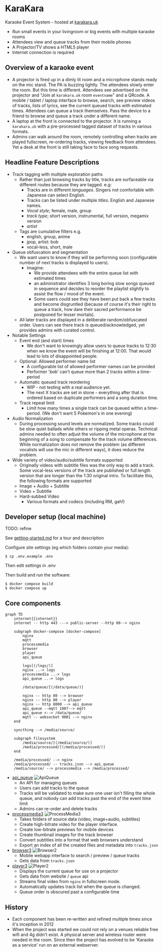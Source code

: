 KaraKara
========

Karaoke Event System - hosted at [karakara.uk](http://karakara.uk/)

* Run small events in your livingroom or big events with multiple karaoke rooms
* Attendees view and queue tracks from their mobile phones
* A Projector/TV shows a HTML5 player
* Internet connection is required


Overview of a karaoke event
---------------------------

* A projector is fired up in a dimly lit room and a microphone stands ready on the mic stand. The PA is buzzing lightly. The attendees slowly enter the room. But this time is different. Attendees see advertised on the projector and "Join at `karakara.uk` room `eventname`" and a QRcode. A mobile / tablet / laptop interface to browse, search, see preview videos of tracks, lists of lyrics, see the current queued tracks with estimated times. Attendees can queue a track themselves. Pass the device to a friend to browse and queue a track under a different name.
* A laptop at the front is connected to the projector. It is running a `karakara.uk` with a pre-processed tagged dataset of tracks in various formats.
* Admins can walk around the room, remotely controlling when tracks are played fullscreen, re-ordering tracks, viewing feedback from attendees. Yet a desk at the front is still taking face to face song requests.


Headline Feature Descriptions
-----------------------------

* Track tagging with multiple exploration paths
    * Rather than just browsing tracks by title, tracks are surfaceable via different routes because they are tagged. e.g:
        * Tracks are in different *languages*. Singers not comfortable with Japanese can select English.
        * Tracks can be listed under multiple *titles*. English and Japanese names.
        * *Vocal style*; female, male, group
        * *track type*; short version, instrumental, full version, megamix version
        * *artist*
    * Tags are cumulative filters e.g.
        * english, group, anime
        * jpop, artist: bob
        * vocal-less, short, male
* Queue obfuscation and segmentation
    * We want users to know if they will be performing soon (configurable number of next tracks is displayed to users).
        * Imagine:
            * We provide attendees with the entire queue list with estimated times
            * an administrator identifies 3 long boring slow songs queued in sequence and decides to reorder the playlist slightly to assist the flow / mood of the event.
            * Some users could see they have been put back a few tracks and become disgruntled (because of course it's their right to queue a track, how dare their sacred performance be postponed for lesser mortals).
    * All later tracks are displayed in a deliberate random/obfuscated order. Users can see there track is queued/acknowledged, yet provides admins with curated control.
* Notable Settings
    * Event end (and start) times
        * We don't want to knowingly allow users to queue tracks to 12:30 when we know the event will be finishing at 12:00. That would lead to lots of disappointed people.
    * Optional: Allowed performer name list
        * A configurable list of allowed performer names can be provided
        * Performer 'bob' can't queue more than 2 tracks within a time-period
    * Automatic queued track reordering
        * WIP - not testing with a real audience yet.
        * The next X tracks are set in stone - everything after that is ordered based on duplicate performers and a song duration time.
    * Track repeat limit
        * Limit how many times a single track can be queued within a time-period. (We don't want 5 Pokemon's in one evening)
* Audio Normalization
    * During processing sound levels are normalized. Some tracks could be slow quiet ballads while others or ripping metal operas. Technical admins needed to often adjust the volume of the microphone at the beginning of a song to compensate for the track volume differences. While normalization does not remove the problem (as different vocalists will use the mic in different ways), it does reduce the problem.
* Wide variety of video/audio/subtitle formats supported
    * Originally videos with subtitle files was the only way to add a track. Some vocal-less versions of the track are published or full length version that are longer than the 1:30 original intro. To facilitate this, the following formats are supported
    * Image + Audio + Subtitle
    * Video + Subtitle
    * Hard-subbed Video
        * Various formats and codecs (including RM, gah!)


Developer setup (local machine)
---------------

TODO: refine

See [getting-started.md](docs/getting-started.md) for a tour and description

Configure site settings (eg which folders contain your media):
```
$ cp .env.example .env
```
Then edit settings in .env

Then build and run the software:
```console
$ docker compose build
$ docker compose up
```


Core components
---------------


```mermaid
graph TD
    internet{{internet}}
    internet -- http 443 ---> public-server --http 80--> nginx

    subgraph docker-compose [docker-compose]
        nginx
        mqtt
        processmedia
        browser
        player
        api_queue

        logs[(/logs/)]
        nginx ..-> logs
        processmedia ..-> logs
        api_queue ..-> logs

        /data/queue/[(/data/queue/)]

        nginx -- http 80 --> browser
        nginx -- http 80 --> player
        nginx -- http 8000 --> api_queue
        api_queue --mqtt 1887--> mqtt
        api_queue <--> /data/queue/
        mqtt -- websocket 9001 --> nginx
    end

    syncthing --> /media/source/

    subgraph filesystem
        /media/source/[(/media/source/)]
        /media/processed/[(/media/processed/)]
    end

    /media/processed/ --> nginx
    /media/processed/ -- tracks.json --> api_queue
    /media/source/ --> processmedia --> /media/processed/
```


* [api_queue](api_queue/README.md) ![ApiQueue](https://github.com/calaldees/KaraKara/workflows/ApiQueue/badge.svg)
  * An API for managing queues
  * Users can add tracks to the queue
  * Tracks will be validated to make sure one user isn't filling the whole queue, and nobody can add tracks past the end of the event time limit
  * Admins can re-order and delete tracks
* [processmedia3](processmedia2/README.md) ![ProcessMedia3](https://github.com/calaldees/KaraKara/workflows/ProcessMedia3/badge.svg)
  * Takes folders of source data (video, image+audio, subtitles)
  * Create high-bitrate video for the player interface.
  * Create low-bitrate previews for mobile devices
  * Create thumbnail images for the track browser
  * Convert subtitles into a format that web browsers understand
  * Export an index of all the created files and metadata into `tracks.json`
* [browser3](browser3/README.md) ![Browser2](https://github.com/calaldees/KaraKara/workflows/Browser3/badge.svg)
  * Mobile webapp interface to search / preview / queue tracks
  * Gets data from `tracks.json`
* [player3](player3/README.md) ![Player2](https://github.com/calaldees/KaraKara/workflows/Player3/badge.svg)
  * Displays the current queue for use on a projector
  * Gets data from website / `queue` api
  * Streams final video from `nginx` in fullscreen mode.
  * Automatically updates track list when the queue is changed.
  * Queue order is obscured past a configurable time


History
-------

* Each component has been re-written and refined multiple times since it's inception in 2012
* When the project was started we could not rely on a venues reliable free wifi and 4g didn't exist. A physical server and wireless router were needed in the room. Since then the project has evolved to be 'Karaoke as a service' run on an external webserver.
